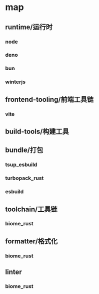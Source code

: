# map

## runtime/运行时

### node
### deno
### bun
### winterjs

## frontend-tooling/前端工具链

### vite

## build-tools/构建工具

## bundle/打包
### tsup_esbuild
### turbopack_rust
### esbuild 
## toolchain/工具链

### biome_rust

## formatter/格式化

### biome_rust

## linter

### biome_rust

